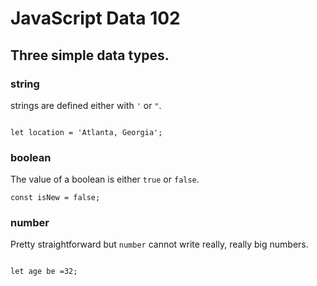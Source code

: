 # JavaScript Data 102
## Three simple data types.

### string
strings are defined either with `'` or `"`.
```

let location = 'Atlanta, Georgia';
```

### boolean
The value of a boolean is either `true` or `false`.
```
const isNew = false;
```

### number

Pretty straightforward but `number` cannot write really, really big numbers.

```

let age be =32;
```
